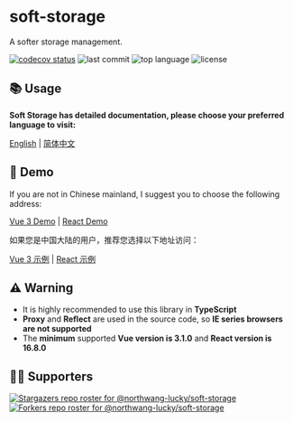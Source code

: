 # soft-storage

A softer storage management.

[![codecov status][codecov]][codecov-url] ![last commit][last-commit] ![top language][top-lang] ![license][license]

## 📚 Usage

**Soft Storage has detailed documentation, please choose your preferred language to visit:**

[English][en-doc-url] | [简体中文][zh-doc-url]

## 🚀 Demo

If you are not in Chinese mainland, I suggest you to choose the following address:

[Vue 3 Demo][vue-demo-url] | [React Demo][react-demo-url]

如果您是中国大陆的用户，推荐您选择以下地址访问：

[Vue 3 示例][vue-demo-url-cn] | [React 示例][react-demo-url-cn]

## ⚠️ Warning

- It is highly recommended to use this library in **TypeScript**
- **Proxy** and **Reflect** are used in the source code, so **IE series browsers are not supported**
- The **minimum** supported **Vue version is 3.1.0** and **React version is 16.8.0**

## 👏🏻 Supporters

[![Stargazers repo roster for @northwang-lucky/soft-storage][stars-users]][stars-users-url]
[![Forkers repo roster for @northwang-lucky/soft-storage][fork-users]][fork-users-url]

[last-commit]: https://img.shields.io/github/last-commit/northwang-lucky/soft-storage
[top-lang]: https://img.shields.io/github/languages/top/northwang-lucky/soft-storage
[codecov]: https://img.shields.io/codecov/c/gh/northwang-lucky/soft-storage
[codecov-url]: https://app.codecov.io/gh/northwang-lucky/soft-storage
[license]: https://img.shields.io/github/license/northwang-lucky/soft-storage
[en-doc-url]: https://soft-storage.vercel.app/docs/
[zh-doc-url]: https://soft-storage.northwang-lucky.com/docs/zh/
[vue-demo-url]: https://soft-storage.vercel.app/vue-demo/
[react-demo-url]: https://soft-storage.vercel.app/react-demo/
[vue-demo-url-cn]: https://soft-storage.northwang-lucky.com/vue-demo/
[react-demo-url-cn]: https://soft-storage.northwang-lucky.com/react-demo/
[stars-users]: https://reporoster.com/stars/northwang-lucky/soft-storage
[stars-users-url]: https://github.com/northwang-lucky/soft-storage/stargazers
[fork-users]: https://reporoster.com/forks/northwang-lucky/soft-storage
[fork-users-url]: https://github.com/northwang-lucky/soft-storage/network/members
